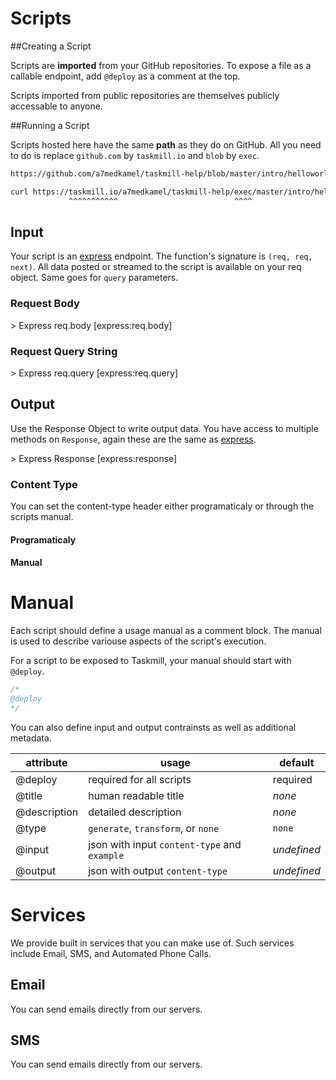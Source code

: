 Scripts
=======

##Creating a Script

Scripts are **imported** from your GitHub repositories. To expose a file as a callable endpoint, add `@deploy` as a comment at the top.

Scripts imported from public repositories are themselves publicly accessable to anyone.

<div class='tm-embed' src='/a7medkamel/taskmill-help/blob/master/intro/helloworld.js' />

##Running a Script

Scripts hosted here have the same **path** as they do on GitHub. All you need to do is replace `github.com` by `taskmill.io` and `blob` by `exec`.

```bash
https://github.com/a7medkamel/taskmill-help/blob/master/intro/helloworld.js
```

```bash
curl https://taskmill.io/a7medkamel/taskmill-help/exec/master/intro/helloworld.js
             ^^^^^^^^^^^                          ^^^^
```

## Input

Your script is an [express] endpoint. The function's signature is `(req, req, next)`. All data posted or streamed to the script is available on your req object. Same goes for `query` parameters.

### Request Body
<div class='tm-embed' src='/a7medkamel/taskmill-help/blob/master/intro/req-body.js' />
> Express req.body [express:req.body]

### Request Query String
<div class='tm-embed' src='/a7medkamel/taskmill-help/blob/master/intro/req-query.js' />
> Express req.query [express:req.query]

[express]: http://expressjs.com/
[express:req.body]: http://expressjs.com/4x/api.html#req.body
[express:req.query]: http://expressjs.com/4x/api.html#req.query

## Output

Use the Response Object to write output data. You have access to multiple methods on `Response`, again these are the same as [express].

<div class='tm-embed' src='/a7medkamel/taskmill-help/blob/master/intro/helloworld.js' />
> Express Response [express:response]

[express:response]: http://expressjs.com/4x/api.html#response

### Content Type

You can set the content-type header either programaticaly or through the scripts manual.

#### Programaticaly

<div class='tm-embed' src='/a7medkamel/taskmill-help/blob/master/intro/content-type.js' />

#### Manual
<div class='tm-embed' src='/a7medkamel/taskmill-help/blob/master/manual/output.js' />

# Manual
Each script should define a usage manual as a comment block. The manual is used to describe variouse aspects of the script's execution.

For a script to be exposed to Taskmill, your manual should start with `@deploy`.

```javascript
/*
@deploy
*/
```

You can also define input and output contrainsts as well as additional metadata.

| attribute      | usage                                        | default    |
|----------------|----------------------------------------------|------------|
| @deploy        | required for all scripts                     | required   |
| @title         | human readable title                         | *none*     |
| @description   | detailed description                         | *none*     |
| @type          | `generate`, `transform`, or `none`           | `none`     |
| @input         | json with input `content-type` and `example` | *undefined*|
| @output        | json with output `content-type`              | *undefined*|

# Services

We provide built in services that you can make use of. Such services include Email, SMS, and Automated Phone Calls.

## Email

You can send emails directly from our servers.

<div class='tm-embed' src='/a7medkamel/taskmill-help/blob/master/services/email.js' />

## SMS

You can send emails directly from our servers.

<div class='tm-embed' src='/a7medkamel/taskmill-help/blob/master/services/sms.js' />